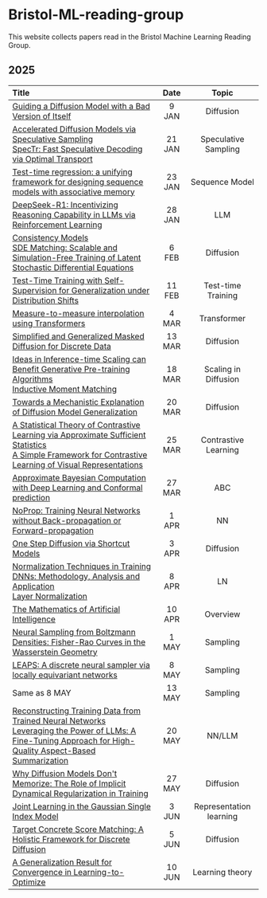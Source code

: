 # Bristol-ML-reading-group

This website collects papers read in the Bristol Machine Learning Reading Group.

## 2025

| Title | Date | Topic |
|:-------|:------:|:-------:|
| [Guiding a Diffusion Model with a Bad Version of Itself](https://arxiv.org/abs/2406.02507) | 9 JAN | Diffusion |
| [Accelerated Diffusion Models via Speculative Sampling](https://arxiv.org/abs/2501.05370)<br>[SpecTr: Fast Speculative Decoding via Optimal Transport](https://arxiv.org/abs/2310.15141) | 21 JAN | Speculative Sampling |
|[Test-time regression: a unifying framework for designing sequence models with associative memory](https://arxiv.org/abs/2501.12352)|23 JAN | Sequence Model|
|[DeepSeek-R1: Incentivizing Reasoning Capability in LLMs via Reinforcement Learning](https://arxiv.org/abs/2501.12948)| 28 JAN | LLM |
|[Consistency Models](https://arxiv.org/abs/2303.01469)<br>[SDE Matching: Scalable and Simulation-Free Training of Latent Stochastic Differential Equations](https://arxiv.org/abs/2502.02472)| 6 FEB | Diffusion |
| [Test-Time Training with Self-Supervision for Generalization under Distribution Shifts](https://proceedings.mlr.press/v119/sun20b.html) | 11 FEB | Test-time Training |
| [Measure-to-measure interpolation using Transformers](https://arxiv.org/abs/2411.04551) | 4 MAR | Transformer |
|[Simplified and Generalized Masked Diffusion for Discrete Data](https://arxiv.org/abs/2406.04329)| 13 MAR | Diffusion |
|[Ideas in Inference-time Scaling can Benefit Generative Pre-training Algorithms](https://arxiv.org/abs/2503.07154)<br>[Inductive Moment Matching](https://arxiv.org/abs/2503.07565)| 18 MAR | Scaling in Diffusion |
|[Towards a Mechanistic Explanation of Diffusion Model Generalization](https://arxiv.org/abs/2411.19339)| 20 MAR | Diffusion |
|[A Statistical Theory of Contrastive Learning via Approximate Sufficient Statistics](https://arxiv.org/abs/2503.17538)<br>[A Simple Framework for Contrastive Learning of Visual Representations](https://arxiv.org/abs/2002.05709)| 25 MAR | Contrastive Learning |
|[Approximate Bayesian Computation with Deep Learning and Conformal prediction](https://arxiv.org/abs/2406.04874) | 27 MAR | ABC |
|[NoProp: Training Neural Networks without Back-propagation or Forward-propagation](https://arxiv.org/abs/2503.24322)| 1 APR | NN |
|[One Step Diffusion via Shortcut Models](https://arxiv.org/abs/2410.12557)| 3 APR| Diffusion |
|[Normalization Techniques in Training DNNs: Methodology, Analysis and Application](https://arxiv.org/abs/2009.12836)<br>[Layer Normalization](https://arxiv.org/abs/1607.06450)| 8 APR | LN |
|[The Mathematics of Artificial Intelligence](https://arxiv.org/abs/2501.10465)| 10 APR | Overview |
|[Neural Sampling from Boltzmann Densities: Fisher-Rao Curves in the Wasserstein Geometry](https://arxiv.org/abs/2410.03282)| 1 MAY | Sampling |
|[LEAPS: A discrete neural sampler via locally equivariant networks](https://arxiv.org/abs/2502.10843)| 8 MAY | Sampling |
| Same as 8 MAY | 13 MAY | Sampling |
| [Reconstructing Training Data from Trained Neural Networks](https://arxiv.org/abs/2206.07758)<br>[Leveraging the Power of LLMs: A Fine-Tuning Approach for High-Quality Aspect-Based Summarization](https://arxiv.org/abs/2408.02584)| 20 MAY | NN/LLM |
|[Why Diffusion Models Don't Memorize: The Role of Implicit Dynamical Regularization in Training](https://arxiv.org/abs/2505.17638)| 27 MAY | Diffusion |
|[Joint Learning in the Gaussian Single Index Model](https://arxiv.org/abs/2505.21336)| 3 JUN | Representation learning |
|[Target Concrete Score Matching: A Holistic Framework for Discrete Diffusion](https://arxiv.org/abs/2504.16431)| 5 JUN | Diffusion |
|[A Generalization Result for Convergence in Learning-to-Optimize](https://arxiv.org/abs/2410.07704)| 10 JUN | Learning theory |
